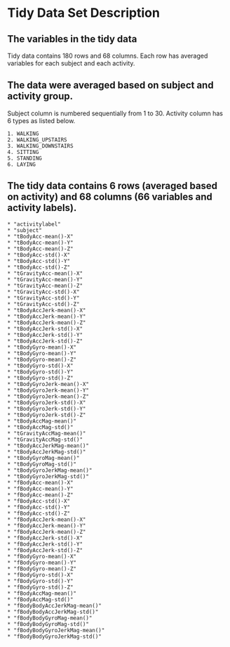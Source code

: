 # Tidy Data Set Description

## The variables in the tidy data

   Tidy data contains 180 rows and 68 columns. Each row has averaged variables for each subject and each activity.

## The data were averaged based on subject and activity group.
   
   Subject column is numbered sequentially from 1 to 30. Activity column has 6 types as listed below.
     
    1. WALKING
    2. WALKING_UPSTAIRS
    3. WALKING_DOWNSTAIRS
    4. SITTING
    5. STANDING
    6. LAYING

## The tidy data contains 6 rows (averaged based on activity) and 68 columns (66 variables and activity labels).

    * "activitylabel"
    * "subject"
    * "tBodyAcc-mean()-X"
    * "tBodyAcc-mean()-Y"
    * "tBodyAcc-mean()-Z"
    * "tBodyAcc-std()-X"
    * "tBodyAcc-std()-Y"
    * "tBodyAcc-std()-Z"
    * "tGravityAcc-mean()-X"
    * "tGravityAcc-mean()-Y"
    * "tGravityAcc-mean()-Z"
    * "tGravityAcc-std()-X"
    * "tGravityAcc-std()-Y"
    * "tGravityAcc-std()-Z"
    * "tBodyAccJerk-mean()-X"
    * "tBodyAccJerk-mean()-Y"
    * "tBodyAccJerk-mean()-Z"
    * "tBodyAccJerk-std()-X"
    * "tBodyAccJerk-std()-Y"
    * "tBodyAccJerk-std()-Z"
    * "tBodyGyro-mean()-X"
    * "tBodyGyro-mean()-Y"
    * "tBodyGyro-mean()-Z"
    * "tBodyGyro-std()-X"
    * "tBodyGyro-std()-Y"
    * "tBodyGyro-std()-Z"
    * "tBodyGyroJerk-mean()-X"
    * "tBodyGyroJerk-mean()-Y"
    * "tBodyGyroJerk-mean()-Z"
    * "tBodyGyroJerk-std()-X"
    * "tBodyGyroJerk-std()-Y"
    * "tBodyGyroJerk-std()-Z"
    * "tBodyAccMag-mean()"
    * "tBodyAccMag-std()"
    * "tGravityAccMag-mean()"
    * "tGravityAccMag-std()"
    * "tBodyAccJerkMag-mean()"
    * "tBodyAccJerkMag-std()"
    * "tBodyGyroMag-mean()"
    * "tBodyGyroMag-std()"
    * "tBodyGyroJerkMag-mean()"
    * "tBodyGyroJerkMag-std()"
    * "fBodyAcc-mean()-X"
    * "fBodyAcc-mean()-Y"
    * "fBodyAcc-mean()-Z"
    * "fBodyAcc-std()-X"
    * "fBodyAcc-std()-Y"
    * "fBodyAcc-std()-Z"
    * "fBodyAccJerk-mean()-X"
    * "fBodyAccJerk-mean()-Y"
    * "fBodyAccJerk-mean()-Z"
    * "fBodyAccJerk-std()-X"
    * "fBodyAccJerk-std()-Y"
    * "fBodyAccJerk-std()-Z"
    * "fBodyGyro-mean()-X"
    * "fBodyGyro-mean()-Y"
    * "fBodyGyro-mean()-Z"
    * "fBodyGyro-std()-X"
    * "fBodyGyro-std()-Y"
    * "fBodyGyro-std()-Z"
    * "fBodyAccMag-mean()"
    * "fBodyAccMag-std()"
    * "fBodyBodyAccJerkMag-mean()"
    * "fBodyBodyAccJerkMag-std()"
    * "fBodyBodyGyroMag-mean()"
    * "fBodyBodyGyroMag-std()"
    * "fBodyBodyGyroJerkMag-mean()"
    * "fBodyBodyGyroJerkMag-std()"
   